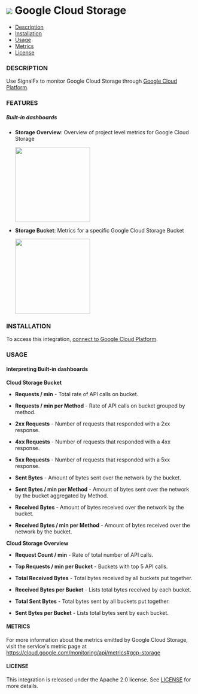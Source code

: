 # ![](./img/integration_googlecloudstorage.png) Google Cloud Storage

- [Description](#description)
- [Installation](#installation)
- [Usage](#usage)
- [Metrics](#metrics)
- [License](#license)

### DESCRIPTION

Use SignalFx to monitor Google Cloud Storage through [Google Cloud Platform](https://github.com/signalfx/integrations/tree/master/gcp)[](sfx_link:gcp).

### FEATURES

##### Built-in dashboards

- **Storage Overview**: Overview of project level metrics for Google Cloud Storage

  [<img src='./img/storage_overview.png' width=200px>](./img/storage_overview.png)

- **Storage Bucket**: Metrics for a specific Google Cloud Storage Bucket

  [<img src='./img/storage_bucket.png' width=200px>](./img/storage_bucket.png)


### INSTALLATION

To access this integration, [connect to Google Cloud Platform](https://github.com/signalfx/integrations/tree/master/gcp)[](sfx_link:gcp).

### USAGE

#### Interpreting Built-in dashboards

**Cloud Storage Bucket**

- **Requests / min** - Total rate of API calls on bucket.

- **Requests / min per Method** - Rate of API calls on bucket grouped by method.

- **2xx Requests** - Number of requests that responded with a 2xx response.

- **4xx Requests** - Number of requests that responded with a 4xx response.

- **5xx Requests** - Number of requests that responded with a 5xx response.

- **Sent Bytes** - Amount of bytes sent over the network by the bucket.

- **Sent Bytes / min per Method** - Amount of bytes sent over the network by the bucket aggregated by Method.

- **Received Bytes** - Amount of bytes received over the network by the bucket.

- **Received Bytes / min per Method** - Amount of bytes received over the network by the bucket.

**Cloud Storage Overview**

- **Request Count / min** - Rate of total number of API calls.

- **Top Requests / min per Bucket** - Buckets with top 5 API calls.

- **Total Received Bytes** - Total bytes received by all buckets put together.

- **Received Bytes per Bucket** - Lists total bytes received by each bucket.

- **Total Sent Bytes** - Total bytes sent by all buckets put together.

- **Sent Bytes per Bucket** - Lists total bytes sent by each bucket.


#### METRICS

For more information about the metrics emitted by Google Cloud Storage, visit the service's metric page at <a target="_blank" href="https://cloud.google.com/monitoring/api/metrics#gcp-storage">https://cloud.google.com/monitoring/api/metrics#gcp-storage</a>

#### LICENSE

This integration is released under the Apache 2.0 license. See [LICENSE](./LICENSE) for more details.
